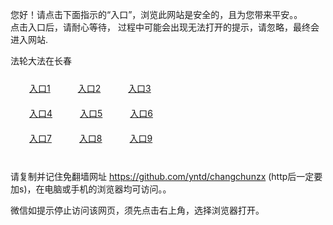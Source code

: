 您好！请点击下面指示的“入口”，浏览此网站是安全的，且为您带来平安。。 <br/>
点击入口后，请耐心等待， 过程中可能会出现无法打开的提示，请忽略，最终会进入网站. </br>

法轮大法在长春<br/>
<div style="padding:10px"><a style="margin:20px" target="_blank" href="https://du20sv5rqkh1m.cloudfront.net/2Qpsp?xrpee" id="ccLink1" rel="nofollow">入口1</a> <a target="_blank" style="margin:20px" href="https://d1w34tpmyn22qf.cloudfront.net/2Qpsp?hpcvn" id="ccLink2" rel="nofollow">入口2</a> <a style="margin:20px" target="_blank" href="https://d2sht12d3tyq1l.cloudfront.net/2Qpsp?afiaoyz" id="ccLink3" rel="nofollow">入口3</a></div>

<div style="padding:10px" ><a style="margin:20px" target="_blank" href="https://du20sv5rqkh1m.cloudfront.net/2Qpsp?xrpee" id="ccLink4" rel="nofollow">入口4</a> <a style="margin:20px" href="https://d1w34tpmyn22qf.cloudfront.net/2Qpsp?hpcvn" target="_blank" id="ccLink5" rel="nofollow">入口5</a> <a style="margin:20px" href="https://d2sht12d3tyq1l.cloudfront.net/2Qpsp?afiaoyz" target="_blank" id="ccLink6" rel="nofollow">入口6</a></div>

<div style="padding:10px"><a style="margin:20px" target="_blank" href="https://du20sv5rqkh1m.cloudfront.net/2Qpsp?xrpee" id="ccLink7" rel="nofollow">入口7</a> <a style="margin:20px" href="https://d1w34tpmyn22qf.cloudfront.net/2Qpsp?hpcvn" target="_blank" id="ccLink8" rel="nofollow">入口8</a> <a style="margin:20px" target="_blank" href="https://d2sht12d3tyq1l.cloudfront.net/2Qpsp?afiaoyz" id="ccLink9" rel="nofollow">入口9</a></div>

<br/>



请复制并记住免翻墙网址 https://github.com/yntd/changchunzx (http后一定要加s)，在电脑或手机的浏览器均可访问。。<br/>

微信如提示停止访问该网页，须先点击右上角，选择浏览器打开。

